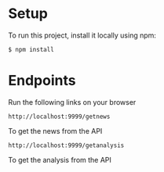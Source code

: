 # Setup
To run this project, install it locally using npm:
```
$ npm install
```
# Endpoints
Run the following links on your browser
```
http://localhost:9999/getnews
```
To get the news from the API
```
http://localhost:9999/getanalysis
```
To get the analysis from the API
